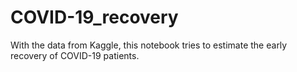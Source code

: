 # COVID-19_recovery
With the data from Kaggle, this notebook tries to estimate the early recovery of COVID-19 patients.
